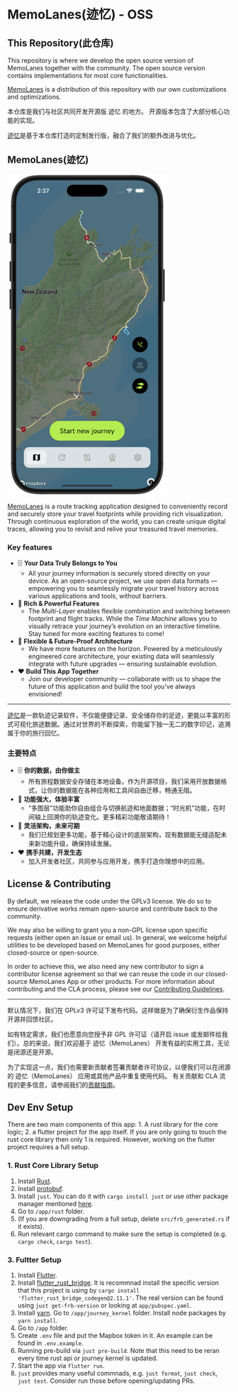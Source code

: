 # MemoLanes(迹忆) - OSS

## This Repository(此仓库)
This repository is where we develop the open source version of MemoLanes together with the community.
The open source version contains implementations for most core functionalities.

[MemoLanes](https://app.memolanes.com/) is a distribution of this repository with our own customizations and optimizations.  

本仓库是我们与社区共同开发开源版 迹忆 的地方。
开源版本包含了大部分核心功能的实现。

[迹忆](https://app.memolanes.com/)是基于本仓库打造的定制发行版，融合了我们的额外改进与优化。


## MemoLanes(迹忆)
<img src="./.github/app_screenshot.png" alt="App Screenshot" width="360">

[MemoLanes](https://app.memolanes.com/) is a route tracking application designed to conveniently record and securely store your travel footprints while providing rich visualization. Through continuous exploration of the world, you can create unique digital traces, allowing you to revisit and relive your treasured travel memories.

### Key features

- 🗄️ **Your Data Truly Belongs to You**
    - All your journey information is securely stored directly on your device. As an open-source project, we use open data formats — empowering you to seamlessly migrate your travel history across various applications and tools, without barriers.
- 💪 **Rich & Powerful Features**
    - The *Multi-Layer* enables flexible combination and switching between footprint and flight tracks. While the *Time Machine* allows you to visually retrace your journey’s evolution on an interactive timeline. Stay tuned for more exciting features to come!
- 🧩 **Flexible & Future-Proof Architecture**
    - We have more features on the horizon. Powered by a meticulously engineered core architecture, your existing data will seamlessly integrate with future upgrades — ensuring sustainable evolution.
- ❤️ **Build This App Together**
    - Join our developer community — collaborate with us to shape the future of this application and build the tool you’ve always envisioned!

---

[迹忆](https://app.memolanes.com/)是一款轨迹记录软件，不仅能便捷记录、安全储存你的足迹，更能以丰富的形式可视化旅途数据。通过对世界的不断探索，你能留下独一无二的数字印记，追溯属于你的旅行回忆。

### 主要特点

- 🗄️ **你的数据，由你做主**
    - 所有旅程数据安全存储在本地设备。作为开源项目，我们采用开放数据格式，让你的数据能在各种应用和工具间自由迁移，畅通无阻。
- 💪 **功能强大，体验丰富**
    -  “多图层”功能助你自由组合与切换航迹和地面数据；“时光机”功能，在时间轴上回溯你的轨迹变化。更多精彩功能敬请期待！
- 🧩 **灵活架构，未来可期**
    - 我们已规划更多功能，基于精心设计的底层架构，现有数据能无缝适配未来新功能升级，确保持续发展。
- ❤️ **携手共建，开发生态**
    - 加入开发者社区，共同参与应用开发，携手打造你理想中的应用。

## License & Contributing

By default, we release the code under the GPLv3 license. We do so to ensure derivative works remain open-source and contribute back to the community. 

We may also be willing to grant you a non-GPL license upon specific requests (either open an issue or email us). In general, we welcome helpful utilities to be developed based on MemoLanes for good purposes, either closed-source or open-source. 

In order to achieve this, we also need any new contributor to sign a contributor license agreement so that we can reuse the code in our closed-source MemoLanes App or other products.
For more information about contributing and the CLA process, please see our [Contributing Guidelines](.github/CONTRIBUTING.md).

---

默认情况下，我们在 GPLv3 许可证下发布代码。这样做是为了确保衍生作品保持开源并回馈社区。

如有特定需求，我们也愿意向您授予非 GPL 许可证（请开启 issue 或发邮件给我们）。总的来说，我们欢迎基于 迹忆（MemoLanes） 开发有益的实用工具，无论是闭源还是开源。

为了实现这一点，我们也需要新贡献者签署贡献者许可协议，以便我们可以在闭源的 迹忆（MemoLanes） 应用或其他产品中重复使用代码。
有关贡献和 CLA 流程的更多信息，请参阅我们的[贡献指南](.github/CONTRIBUTING.md)。

## Dev Env Setup
There are two main components of this app: 1. A rust library for the core logic; 2. a flutter project for the app itself. If you are only going to touch the rust core library then only 1 is required. However, working on the flutter project requires a full setup.

### 1. Rust Core Library Setup
1. Install [Rust](https://www.rust-lang.org/tools/install).
2. Install [protobuf](https://grpc.io/docs/protoc-installation/).
3. Install `just`. You can do it with `cargo install just` or use other package manager mentioned [here](https://just.systems/man/en/packages.html).
4. Go to `/app/rust` folder.
5. (If you are downgrading from a full setup, delete `src/frb_generated.rs` if it exists).
6. Run relevant cargo command to make sure the setup is completed (e.g. `cargo check`, `cargo test`).

### 3. Fultter Setup
1. Install [Flutter](https://docs.flutter.dev/get-started/install).
2. Install [flutter_rust_bridge](https://cjycode.com/flutter_rust_bridge/quickstart). It is recommnad install the specific version that this project is using by `cargo install 'flutter_rust_bridge_codegen@2.11.1'`. The real version can be found using `just get-frb-version` or looking at `app/pubspec.yaml`.
3. Install [yarn](https://yarnpkg.com/getting-started/install). Go to `/app/journey_kernel` folder. Install node packages by `yarn install`.
4. Go to `/app` folder.
5. Create `.env` file and put the Mapbox token in it. An example can be found in `.env.example`.
6. Running pre-build via `just pre-build`. Note that this need to be reran every time rust api or journey kernel is updated.
7. Start the app via `flutter run`.
8. `just` provides many useful commnads, e.g. `just format`, `just check`, `just test`. Consider run those before opening/updating PRs.
